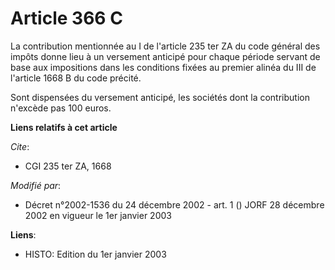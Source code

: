 # Article 366 C

La contribution mentionnée au I de l'article 235 ter ZA du code général des impôts donne lieu à un versement anticipé pour
chaque période servant de base aux impositions dans les conditions fixées au premier alinéa du III de l'article 1668 B du
code précité.

Sont dispensées du versement anticipé, les sociétés dont la contribution n'excède pas 100 euros.

**Liens relatifs à cet article**

_Cite_:

  - CGI 235 ter ZA, 1668

_Modifié par_:

  - Décret n°2002-1536 du 24 décembre 2002 - art. 1 () JORF 28 décembre 2002 en vigueur le 1er janvier 2003

**Liens**:

  - HISTO: Edition du 1er janvier 2003
